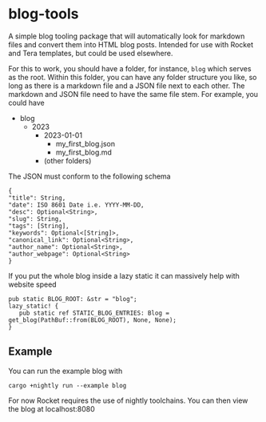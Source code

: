 # blog-tools

A simple blog tooling package that will automatically look for markdown files 
and convert them into HTML blog posts. Intended for use with Rocket and Tera 
templates, but could be used elsewhere.

For this to work, you should have a folder, for instance, `blog` which serves
as the root. Within this folder, you can have any folder structure you like,
so long as there is a markdown file and a JSON file next to each other. The
markdown and JSON file need to have the same file stem. For example, you could
have

- blog
    - 2023
        - 2023-01-01
            - my_first_blog.json
            - my_first_blog.md
        - (other folders)

The JSON must conform to the following schema

```
{
"title": String,
"date": ISO 8601 Date i.e. YYYY-MM-DD,
"desc": Optional<String>,
"slug": String,
"tags": [String],
"keywords": Optional<[String]>,
"canonical_link": Optional<String>,
"author_name": Optional<String>,
"author_webpage": Optional<String>
}
```

If you put the whole blog inside a lazy static it can massively help with
website speed

```
pub static BLOG_ROOT: &str = "blog";
lazy_static! {
   pub static ref STATIC_BLOG_ENTRIES: Blog = get_blog(PathBuf::from(BLOG_ROOT), None, None);
}
```

## Example 

You can run the example blog with

```
cargo +nightly run --example blog  
```

For now Rocket requires the use of nightly toolchains. You can then view the 
blog at localhost:8080